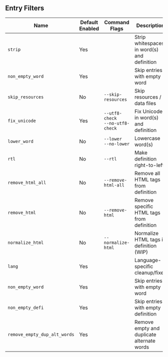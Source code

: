 ## Entry Filters

| Name                         | Default Enabled | Command Flags                        | Description                                 |
| ---------------------------- | --------------- | ------------------------------------ | ------------------------------------------- |
| `strip`                      | Yes             |                                      | Strip whitespaces in word(s) and definition |
| `non_empty_word`             | Yes             |                                      | Skip entries with empty word                |
| `skip_resources`             | No              | `--skip-resources`                   | Skip resources / data files                 |
| `fix_unicode`                | Yes             | `--utf8-check`<br/>`--no-utf8-check` | Fix Unicode in word(s) and definition       |
| `lower_word`                 | No              | `--lower`<br/>`--no-lower`           | Lowercase word(s)                           |
| `rtl`                        | No              | `--rtl`                              | Make definition right-to-left               |
| `remove_html_all`            | No              | `--remove-html-all`                  | Remove all HTML tags from definition        |
| `remove_html`                | No              | `--remove-html`                      | Remove specific HTML tags from definition   |
| `normalize_html`             | No              | `--normalize-html`                   | Normalize HTML tags in definition (WIP)     |
| `lang`                       | Yes             |                                      | Language-specific cleanup/fixes             |
| `non_empty_word`             | Yes             |                                      | Skip entries with empty word                |
| `non_empty_defi`             | Yes             |                                      | Skip entries with empty definition          |
| `remove_empty_dup_alt_words` | Yes             |                                      | Remove empty and duplicate alternate words  |
